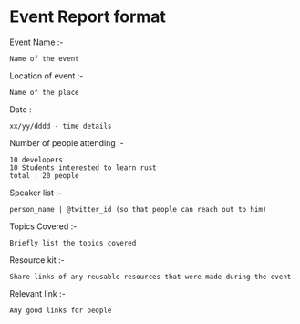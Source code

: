 # Event Report format

Event Name :- 
~~~~
Name of the event
~~~~

Location of event :- 
~~~~
Name of the place
~~~~

Date :-
~~~~
xx/yy/dddd - time details
~~~~

Number of people attending :-
~~~~
10 developers
10 Students interested to learn rust
total : 20 people
~~~~

Speaker list :-
~~~~
person_name | @twitter_id (so that people can reach out to him)
~~~~

Topics Covered :- 
~~~~
Briefly list the topics covered
~~~~

Resource kit :- 
~~~~
Share links of any reusable resources that were made during the event
~~~~

Relevant link :- 
~~~~
Any good links for people
~~~~
